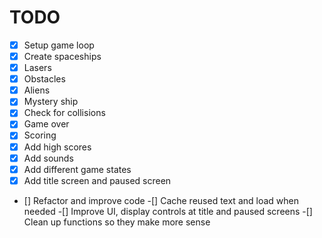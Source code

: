 # TODO

- [x] Setup game loop
- [x] Create spaceships
- [x] Lasers
- [x] Obstacles
- [x] Aliens
- [x] Mystery ship
- [x] Check for collisions
- [x] Game over
- [x] Scoring
- [x] Add high scores
- [x] Add sounds
- [x] Add different game states
- [x] Add title screen and paused screen
- [] Refactor and improve code
    -[] Cache reused text and load when needed
    -[] Improve UI, display controls at title and paused screens
    -[] Clean up functions so they make more sense